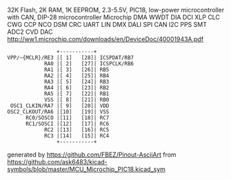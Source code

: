 32K Flash, 2K RAM, 1K EEPROM, 2.3-5.5V, PIC18, low-power microcontroller with CAN, DIP-28
microcontroller Microchip DMA WWDT DIA DCI XLP CLC CWG CCP NCO DSM CRC UART LIN DMX DALI SPI CAN I2C PPS SMT ADC2 CVD DAC
http://ww1.microchip.com/downloads/en/DeviceDoc/40001943A.pdf


	                +-----------+
	VPP/~{MCLR}/RE3 |[ 1]   [28]| ICSPDAT/RB7
	            RA0 |[ 2]   [27]| ICSPCLK/RB6
	            RA1 |[ 3]   [26]| RB5
	            RA2 |[ 4]   [25]| RB4
	            RA3 |[ 5]   [24]| RB3
	            RA4 |[ 6]   [23]| RB2
	            RA5 |[ 7]   [22]| RB1
	            VSS |[ 8]   [21]| RB0
	 OSC1_CLKIN/RA7 |[ 9]   [20]| VDD
	OSC2_CLKOUT/RA6 |[10]   [19]| VSS
	      RC0/SOSCO |[11]   [18]| RC7
	      RC1/SOSCI |[12]   [17]| RC6
	            RC2 |[13]   [16]| RC5
	            RC3 |[14]   [15]| RC4
	                +-----------+


generated by https://github.com/FBEZ/Pinout-AsciiArt from https://github.com/ask6483/kicad-symbols/blob/master/MCU_Microchip_PIC18.kicad_sym
